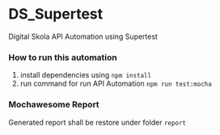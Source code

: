 # DS_Supertest

Digital Skola API Automation using Supertest

### How to run this automation

1. install dependencies using
   `npm install`
2. run command for run API Automation
   `npm run test:mocha`

### Mochawesome Report

Generated report shall be restore under folder `report`
